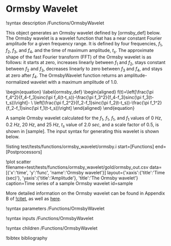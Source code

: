 # Ormsby Wavelet

!syntax description /Functions/OrmsbyWavelet

This object generates an Ormsby wavelet defined by [ormsby_def] below. The Ormsby
wavelet is a wavelet function that has a near constant Fourier amplitude for a
given frequency range. It is defined by four frequencies, $f_1$,
$f_2$, $f_3$, and $f_4$, and the time of maximum amplitude, $t_s$. The approximate
shape of the fast Fourier transform (FFT) of the Ormsby wavelet is as follows:
it starts at zero, increases linearly between
$f_1$ and $f_2$, stays constant between $f_2$ and $f_3$, decreases linearly to
zero between $f_3$ and $f_4$, and stays at zero after $f_4$. The OrmsbyWavelet
function returns an amplitude-normalized wavelet with a maximum amplitude of 1.0.

\begin{equation}
\label{ormsby_def}
\begin{aligned}
f(t)=\left[\frac{\pi f_4^2}{f_4-f_3}sinc(\pi f_4(t-t_s))-\frac{\pi f_3^2}{f_4-f_3}sinc(\pi f_3(t-t_s))\right]- \\
     \left[\frac{\pi f_2^2}{f_2-f_1}sinc(\pi f_2(t-t_s))-\frac{\pi f_1^2}{f_2-f_1}sinc(\pi f_1(t-t_s))\right]
\end{aligned}
\end{equation}

A sample Ormsby wavelet calculated for the $f_1$, $f_1$, $f_1$, and $f_1$ values
of 0 $Hz$, 0.2 $Hz$, 20 $Hz$, and 25 $Hz$, $t_s$ value of 2.0 $sec$, and a scale
factor of 0.5, is shown in [sample]. The input syntax for generating this wavelet
is shown below.

!listing test/tests/functions/ormsby_wavelet/ormsby.i start=[Functions] end=[Postprocessors]

!plot scatter filename=test/tests/functions/ormsby_wavelet/gold/ormsby_out.csv
              data=[{'x':'time', 'y':'func', 'name':'Ormsby wavelet'}]
              layout={'xaxis':{'title':'Time (sec)'},
                      'yaxis':{'title':'Amplitude'},
                      'title':'The Ormsby wavelet'}
              caption=Time series of a sample Ormsby wavelet
              id=sample

More detailed information on the Ormsby wavelet can be found in Appendix B of
[!citet](BolisettiandWhittakerMCEER2015), as well as [here](https://wiki.seg.org/wiki/Ormsby_wavelet). 

!syntax parameters /Functions/OrmsbyWavelet

!syntax inputs /Functions/OrmsbyWavelet

!syntax children /Functions/OrmsbyWavelet

!bibtex bibliography
